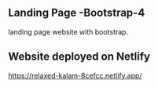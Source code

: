 ## Landing Page -Bootstrap-4
landing page website with bootstrap.

## Website deployed on Netlify
https://relaxed-kalam-8cefcc.netlify.app/
